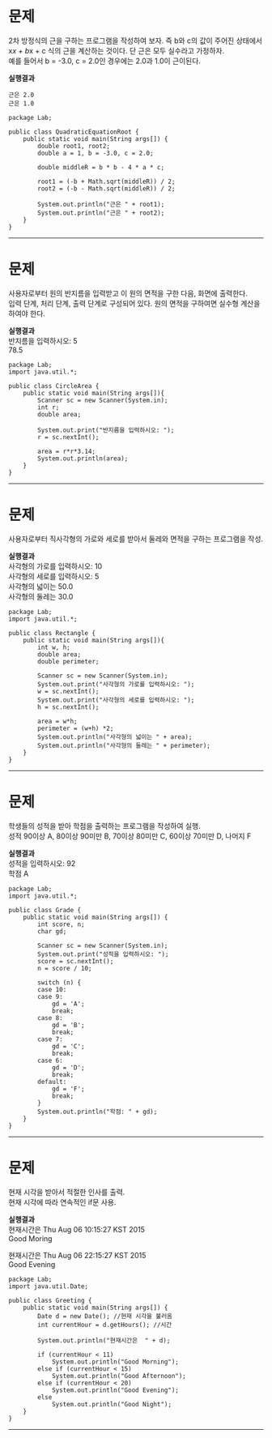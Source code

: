 # 문제
2차 방정식의 근을 구하는 프로그램을 작성하여 보자. 즉 b와 c의 값이 주어진 상태에서  
x*x + b*x + c 식의 근을 계산하는 것이다. 단 근은 모두 실수라고 가정하자.   
예를 들어서 b = -3.0, c = 2.0인 경우에는 2.0과 1.0이 근이된다.   

**실행결과**
~~~
근은 2.0  
근은 1.0  
~~~
~~~
package Lab;

public class QuadraticEquationRoot {
	public static void main(String args[]) {
		double root1, root2;
		double a = 1, b = -3.0, c = 2.0;

		double middleR = b * b - 4 * a * c;

		root1 = (-b + Math.sqrt(middleR)) / 2;
		root2 = (-b - Math.sqrt(middleR)) / 2;

		System.out.println("근은 " + root1);
		System.out.println("근은 " + root2);
	}
} 
~~~
-------------------------------------------------------------------------------------------------------------------------------
# 문제
사용자로부터 원의 반지름을 입력받고 이 원의 면적을 구한 다음, 화면에 출력한다.  
입력 단계, 처리 단계, 출력 단계로 구성되어 있다. 원의 면적을 구하여면 실수형 계산을 하여야 한다. 

**실행결과**  
반지름을 입력하시오: 5  
78.5  
~~~
package Lab;
import java.util.*;

public class CircleArea {
	public static void main(String args[]){		
		Scanner sc = new Scanner(System.in);
		int r;
		double area;
		
		System.out.print("반지름을 입력하시오: ");
		r = sc.nextInt();
		
		area = r*r*3.14;
		System.out.println(area);
	}
}
~~~
------------------------------------------------------------------------------------------------------------------------------------
# 문제
사용자로부터 직사각형의 가로와 세로를 받아서 둘레와 면적을 구하는 프로그램을 작성.  

**실행결과**  
사각형의 가로를 입력하시오: 10  
사각형의 세로를 입력하시오: 5  
사각형의 넓이는 50.0  
사각형의 둘레는 30.0  
~~~
package Lab;
import java.util.*;

public class Rectangle {
	public static void main(String args[]){		
		int w, h;
		double area;
		double perimeter;
		
		Scanner sc = new Scanner(System.in);
		System.out.print("사각형의 가로를 입력하시오: ");
		w = sc.nextInt();
		System.out.print("사각형의 세로를 입력하시오: ");
		h = sc.nextInt();
		
		area = w*h;
		perimeter = (w+h) *2;
		System.out.println("사각형의 넓이는 " + area);
		System.out.println("사각형의 둘레는 " + perimeter);
	}
}
~~~
----------------------------------------------------------------------------------------------------------------------------------
# 문제
학생들의 성적을 받아 학점을 출력하는 프로그램을 작성하여 실행.  
성적 90이상 A, 80이상 90미만 B, 70이상 80미만 C, 60이상 70미만 D, 나머지 F  

**실행결과**  
성적을 입력하시오: 92  
학점 A  
~~~
package Lab;
import java.util.*;

public class Grade {
	public static void main(String args[]) {
		int score, n;
		char gd;

		Scanner sc = new Scanner(System.in);
		System.out.print("성적을 입력하시오: ");
		score = sc.nextInt();
		n = score / 10;
		
		switch (n) {
		case 10:
		case 9:
			gd = 'A';
			break;
		case 8:
			gd = 'B';
			break;
		case 7:
			gd = 'C';
			break;
		case 6:
			gd = 'D';
			break;
		default:
			gd = 'F';
			break;
		}
		System.out.println("학점: " + gd);
	}
}
~~~
------------------------------------------------------------------------------------------------------------------------------------
# 문제
현재 시각을 받아서 적절한 인사를 출력.  
현재 시각에 따라 연속적인 if문 사용.  

**실행결과**  
현재시간은 Thu Aug 06 10:15:27 KST 2015  
Good Moring  

현재시간은 Thu Aug 06 22:15:27 KST 2015  
Good Evening
~~~
package Lab;
import java.util.Date;

public class Greeting {
	public static void main(String args[]) {
		Date d = new Date(); //현재 시각을 불러옴
		int currentHour = d.getHours(); //시간

		System.out.println("현재시간은  " + d);

		if (currentHour < 11)
			System.out.println("Good Morning");
		else if (currentHour < 15)
			System.out.println("Good Afternoon");
		else if (currentHour < 20)
			System.out.println("Good Evening");
		else
			System.out.println("Good Night");
	}
}
~~~
------------------------------------------------------------------------------------------------------------------------------------
